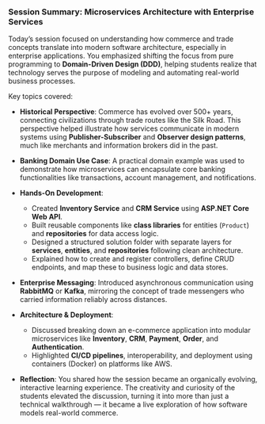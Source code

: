 ### **Session Summary: Microservices Architecture with Enterprise Services**

Today’s session focused on understanding how commerce and trade concepts translate into modern software architecture, especially in enterprise applications. You emphasized shifting the focus from pure programming to **Domain-Driven Design (DDD)**, helping students realize that technology serves the purpose of modeling and automating real-world business processes.

Key topics covered:

* **Historical Perspective**: Commerce has evolved over 500+ years, connecting civilizations through trade routes like the Silk Road. This perspective helped illustrate how services communicate in modern systems using **Publisher-Subscriber** and **Observer design patterns**, much like merchants and information brokers did in the past.

* **Banking Domain Use Case**: A practical domain example was used to demonstrate how microservices can encapsulate core banking functionalities like transactions, account management, and notifications.

* **Hands-On Development**:

  * Created **Inventory Service** and **CRM Service** using **ASP.NET Core Web API**.
  * Built reusable components like **class libraries** for entities (`Product`) and **repositories** for data access logic.
  * Designed a structured solution folder with separate layers for **services**, **entities**, and **repositories** following clean architecture.
  * Explained how to create and register controllers, define CRUD endpoints, and map these to business logic and data stores.

* **Enterprise Messaging**: Introduced asynchronous communication using **RabbitMQ** or **Kafka**, mirroring the concept of trade messengers who carried information reliably across distances.

* **Architecture & Deployment**:

  * Discussed breaking down an e-commerce application into modular microservices like **Inventory**, **CRM**, **Payment**, **Order**, and **Authentication**.
  * Highlighted **CI/CD pipelines**, interoperability, and deployment using containers (Docker) on platforms like AWS.

* **Reflection**:
  You shared how the session became an organically evolving, interactive learning experience. The creativity and curiosity of the students elevated the discussion, turning it into more than just a technical walkthrough — it became a live exploration of how software models real-world commerce.
